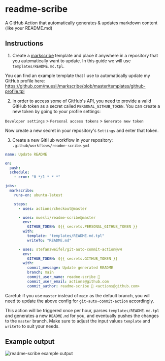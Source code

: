 # readme-scribe

A GitHub Action that automatically generates & updates markdown content (like your README.md)

## Instructions

1. Create a [markscribe](https://github.com/muesli/markscribe) template and
place it anywhere in a repository that you automatically want to update. In this
guide we will use `templates/README.md.tpl`.

You can find an example template that I use to automatically update my GitHub profile
here: https://github.com/muesli/markscribe/blob/master/templates/github-profile.tpl

2. In order to access some of GitHub's API, you need to provide a valid GitHub
token as a secret called `PERSONAL_GITHUB_TOKEN`. You can create a new token by
going to your profile settings:

`Developer settings` > `Personal access tokens` > `Generate new token`

Now create a new secret in your repository's `Settings` and enter that token.

3. Create a new GitHub workflow in your repository: `.github/workflows/readme-scribe.yml`

```yml
name: Update README

on:
  push:
  schedule:
    - cron: "0 */1 * * *"

jobs:
  markscribe:
    runs-on: ubuntu-latest

    steps:
      - uses: actions/checkout@master

      - uses: muesli/readme-scribe@master
        env:
          GITHUB_TOKEN: ${{ secrets.PERSONAL_GITHUB_TOKEN }}
        with:
          template: "templates/README.md.tpl"
          writeTo: "README.md"

      - uses: stefanzweifel/git-auto-commit-action@v4
        env:
          GITHUB_TOKEN: ${{ secrets.GITHUB_TOKEN }}
        with:
          commit_message: Update generated README
          branch: main
          commit_user_name: readme-scribe 🤖
          commit_user_email: actions@github.com
          commit_author: readme-scribe 🤖 <actions@github.com>
```

Careful: if you use `master` instead of `main` as the default branch, you will
need to update the above config for `git-auto-commit-action` accordingly.

This action will be triggered once per hour, parses `templates/README.md.tpl`
and generates a new `README.md` for you, and eventually pushes the changes to
the `master` branch. Make sure to adjust the input values `template` and
`writeTo` to suit your needs.

## Example output

![readme-scribe example output](https://github.com/muesli/readme-scribe/raw/master/assets/template_example.png)
